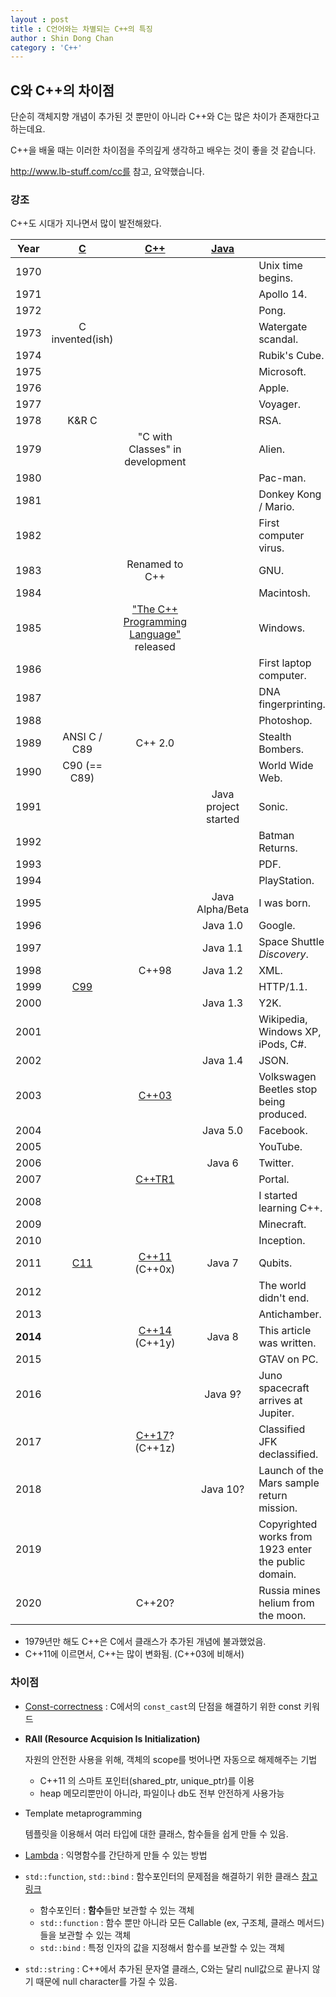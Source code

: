 ```yaml
---
layout : post
title : C언어와는 차별되는 C++의 특징
author : Shin Dong Chan
category : 'C++'
---
```

## C와 C++의 차이점

단순히 객체지향 개념이 추가된 것 뿐만이 아니라 C++와 C는 많은 차이가 존재한다고 하는데요.

C++을 배울 때는 이러한 차이점을 주의깊게 생각하고 배우는 것이 좋을 것 같습니다.

http://www.lb-stuff.com/cc를 참고, 요약했습니다.



### 강조

C++도 시대가 지나면서 많이 발전해왔다.

|   Year   | [C](https://en.wikipedia.org/wiki/C_(programming_language)#History) |     [C++](https://en.wikipedia.org/wiki/C%2B%2B#History)     | [Java](https://en.wikipedia.org/wiki/Java_version_history) |                                                      |
| :------: | :----------------------------------------------------------: | :----------------------------------------------------------: | :--------------------------------------------------------: | :--------------------------------------------------- |
|   1970   |                                                              |                                                              |                                                            | Unix time begins.                                    |
|   1971   |                                                              |                                                              |                                                            | Apollo 14.                                           |
|   1972   |                                                              |                                                              |                                                            | Pong.                                                |
|   1973   |                       C invented(ish)                        |                                                              |                                                            | Watergate scandal.                                   |
|   1974   |                                                              |                                                              |                                                            | Rubik's Cube.                                        |
|   1975   |                                                              |                                                              |                                                            | Microsoft.                                           |
|   1976   |                                                              |                                                              |                                                            | Apple.                                               |
|   1977   |                                                              |                                                              |                                                            | Voyager.                                             |
|   1978   |                            K&R C                             |                                                              |                                                            | RSA.                                                 |
|   1979   |                                                              |               "C with Classes" in development                |                                                            | Alien.                                               |
|   1980   |                                                              |                                                              |                                                            | Pac-man.                                             |
|   1981   |                                                              |                                                              |                                                            | Donkey Kong / Mario.                                 |
|   1982   |                                                              |                                                              |                                                            | First computer virus.                                |
|   1983   |                                                              |                        Renamed to C++                        |                                                            | GNU.                                                 |
|   1984   |                                                              |                                                              |                                                            | Macintosh.                                           |
|   1985   |                                                              | ["The C++ Programming Language"](https://en.wikipedia.org/wiki/The_C%2B%2B_Programming_Language) released |                                                            | Windows.                                             |
|   1986   |                                                              |                                                              |                                                            | First laptop computer.                               |
|   1987   |                                                              |                                                              |                                                            | DNA fingerprinting.                                  |
|   1988   |                                                              |                                                              |                                                            | Photoshop.                                           |
|   1989   |                         ANSI C / C89                         |                           C++ 2.0                            |                                                            | Stealth Bombers.                                     |
|   1990   |                         C90 (== C89)                         |                                                              |                                                            | World Wide Web.                                      |
|   1991   |                                                              |                                                              |                    Java project started                    | Sonic.                                               |
|   1992   |                                                              |                                                              |                                                            | Batman Returns.                                      |
|   1993   |                                                              |                                                              |                                                            | PDF.                                                 |
|   1994   |                                                              |                                                              |                                                            | PlayStation.                                         |
|   1995   |                                                              |                                                              |                      Java Alpha/Beta                       | I was born.                                          |
|   1996   |                                                              |                                                              |                          Java 1.0                          | Google.                                              |
|   1997   |                                                              |                                                              |                          Java 1.1                          | Space Shuttle *Discovery*.                           |
|   1998   |                                                              |                            C++98                             |                          Java 1.2                          | XML.                                                 |
|   1999   |           [C99](https://en.wikipedia.org/wiki/C99)           |                                                              |                                                            | HTTP/1.1.                                            |
|   2000   |                                                              |                                                              |                          Java 1.3                          | Y2K.                                                 |
|   2001   |                                                              |                                                              |                                                            | Wikipedia, Windows XP, iPods, C#.                    |
|   2002   |                                                              |                                                              |                          Java 1.4                          | JSON.                                                |
|   2003   |                                                              |       [C++03](https://en.wikipedia.org/wiki/C%2B%2B03)       |                                                            | Volkswagen Beetles stop being produced.              |
|   2004   |                                                              |                                                              |                          Java 5.0                          | Facebook.                                            |
|   2005   |                                                              |                                                              |                                                            | YouTube.                                             |
|   2006   |                                                              |                                                              |                           Java 6                           | Twitter.                                             |
|   2007   |                                                              | [C++TR1](https://en.wikipedia.org/wiki/C%2B%2B_Technical_Report_1) |                                                            | Portal.                                              |
|   2008   |                                                              |                                                              |                                                            | I started learning C++.                              |
|   2009   |                                                              |                                                              |                                                            | Minecraft.                                           |
|   2010   |                                                              |                                                              |                                                            | Inception.                                           |
|   2011   | [C11](https://en.wikipedia.org/wiki/C11_(C_standard_revision)) |   [C++11](https://en.wikipedia.org/wiki/C%2B%2B11) (C++0x)   |                           Java 7                           | Qubits.                                              |
|   2012   |                                                              |                                                              |                                                            | The world didn't end.                                |
|   2013   |                                                              |                                                              |                                                            | Antichamber.                                         |
| **2014** |                                                              |   [C++14](https://en.wikipedia.org/wiki/C%2B%2B14) (C++1y)   |                           Java 8                           | This article was written.                            |
|   2015   |                                                              |                                                              |                                                            | GTAV on PC.                                          |
|   2016   |                                                              |                                                              |                          Java 9?                           | Juno spacecraft arrives at Jupiter.                  |
|   2017   |                                                              |  [C++17](https://en.wikipedia.org/wiki/C%2B%2B17)? (C++1z)   |                                                            | Classified JFK declassified.                         |
|   2018   |                                                              |                                                              |                          Java 10?                          | Launch of the Mars sample return mission.            |
|   2019   |                                                              |                                                              |                                                            | Copyrighted works from 1923 enter the public domain. |
|   2020   |                                                              |                            C++20?                            |                                                            | Russia mines helium from the moon.                   |

- 1979년만 해도 C++은 C에서 클래스가 추가된 개념에 불과했었음.
- C++11에 이르면서, C++는 많이 변화됨. (C++03에 비해서)



### 차이점

- [Const-correctness](http://www.lb-stuff.com/const) : C에서의 `const_cast`의 단점을 해결하기 위한 const 키워드

- **RAII (Resource Acquision Is Initialization)**

  자원의 안전한 사용을 위해, 객체의 scope를 벗어나면 자동으로 해제해주는 기법

  - C++11 의 스마트 포인터(shared_ptr, unique_ptr)를 이용
  - heap 메모리뿐만이 아니라, 파일이나 db도 전부 안전하게 사용가능

- Template metaprogramming

  템플릿을 이용해서 여러 타입에 대한 클래스, 함수들을 쉽게 만들 수 있음.

- [Lambda](https://jjeongil.tistory.com/143) : 익명함수를 간단하게 만들 수 있는 방법

- `std::function`, `std::bind` : 함수포인터의 문제점을 해결하기 위한 클래스 [참고링크](https://modoocode.com/254)

  - 함수포인터 : **함수**들만 보관할 수 있는 객체
  - `std::function` : 함수 뿐만 아니라 모든 Callable (ex, 구조체, 클래스 메서드)들을 보관할 수 있는 객체
  - `std::bind` : 특정 인자의 값을 지정해서 함수를 보관할 수 있는 객체

- `std::string` :  C++에서 추가된 문자열 클래스, C와는 달리 null값으로 끝나지 않기 때문에 null character를 가질 수 있음. 



